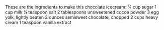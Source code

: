 These are the ingredients to make this chocolate icecream:
¾ cup sugar
1 cup milk
¼ teaspoon salt
2 tablespoons unsweetened cocoa powder
3 egg yolk, lightly beaten
2 ounces semisweet chocolate, chopped
2 cups heavy cream
1 teaspoon vanilla extract
